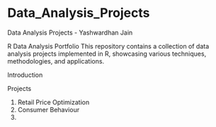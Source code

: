 # Data_Analysis_Projects
Data Analysis Projects - Yashwardhan Jain

R Data Analysis Portfolio
This repository contains a collection of data analysis projects implemented in R, showcasing various techniques, methodologies, and applications.

Introduction


Projects
1. Retail Price Optimization
2. Consumer Behaviour
3. 
